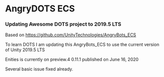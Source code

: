 # AngryDOTS ECS
### Updating Awesome DOTS project to 2019.5 LTS

Based on https://github.com/UnityTechnologies/AngryBots_ECS

To learn DOTS I am updating this AngryBots_ECS to use the current version of Unity 2019.5 LTS

Enities is currently on preview.4 0.11.1 published on June 16, 2020

Several basic issue fixed already.



